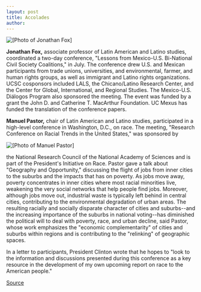```yaml
---
layout: post
title: Accolades
author: 
---
```


![\[Photo of Jonathan Fox\]][2]

**Jonathan Fox,** associate professor of Latin American and Latino studies, coordinated a two-day conference, "Lessons from Mexico-U.S. Bi-National Civil Society Coalitions," in July. The conference drew U.S. and Mexican participants from trade unions, universities, and environmental, farmer, and human rights groups, as well as immigrant and Latino rights organizations. UCSC cosponsors included LALS, the Chicano/Latino Research Center, and the Center for Global, International, and Regional Studies. The Mexico-U.S. Diálogos Program also sponsored the meeting. The event was funded by a grant the John D. and Catherine T. MacArthur Foundation. UC Mexus has funded the translation of the conference papers.

**Manuel Pastor,** chair of Latin American and Latino studies, participated in a high-level conference in Washington, D.C., on race. The meeting, "Research Conference on Racial Trends in the United States," was sponsored by

![\[Photo of Manuel Pastor\]][3]

the National Research Council of the National Academy of Sciences and is part of the President's Initiative on Race. Pastor gave a talk about "Geography and Opportunity," discussing the flight of jobs from inner cities to the suburbs and the impacts that has on poverty. As jobs move away, poverty concentrates in inner cities where most racial minorities live, weakening the very social networks that help people find jobs. Moreover, although jobs move out, industrial waste is typically left behind in central cities, contributing to the environmental degradation of urban areas. The resulting racially and socially disparate character of cities and suburbs--and the increasing importance of the suburbs in national voting--has diminished the political will to deal with poverty, race, and urban decline, said Pastor, whose work emphasizes the "economic complementarity" of cities and suburbs within regions and is contributing to the "relinking" of geographic spaces.

In a letter to participants, President Clinton wrote that he hopes to "look to the information and discussions presented during this conference as a key resource in the development of my own upcoming report on race to the American people."

[2]: http://www1.ucsc.edu/oncampus/currents/98-99/art/fox_jonathan.gif
[3]: http://www1.ucsc.edu/oncampus/currents/98-99/art/pastor_manuel.gif

[Source](http://www1.ucsc.edu/oncampus/currents/98-99/10-26/accolades.htm "Permalink to Accolades: 10-26-98")
